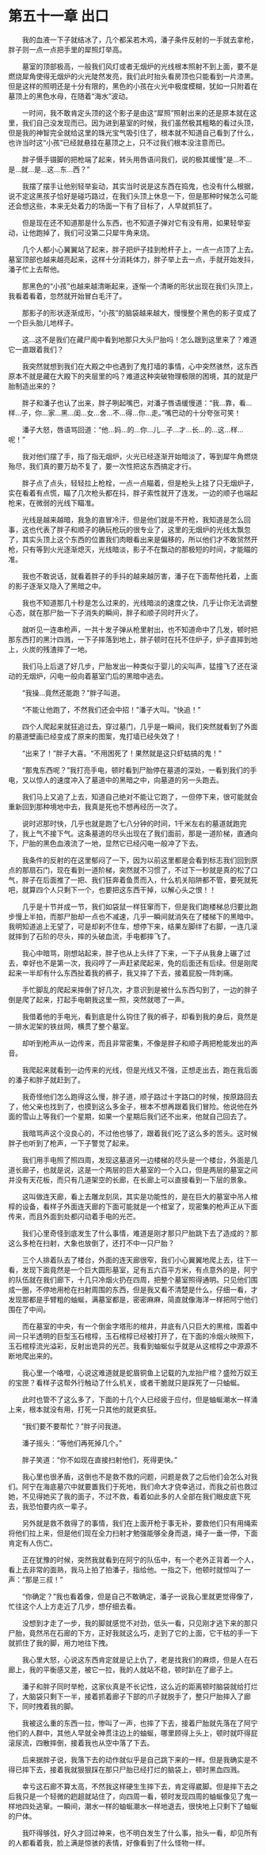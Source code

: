 # 第五十一章 出口


　　我的血液一下子就结冰了，几个都呆若木鸡，潘子条件反射的一手就去拿枪，胖子则一点一点把手里的犀照灯举高。 

　　墓室的顶部极高，一般我们风灯或者无烟炉的光线根本照射不到上面，要不是燃烧犀角使得无烟炉的火光陡然发亮，我们此时抬头看房顶也只能看到一片漆黑。但是这样的照明还是十分有限的，黑色的小孩在火光中极度模糊，犹如一只附着在墓顶上的黑色水母，在随着“海水”波动。 

　　一时间，我不敢肯定头顶的这个影子是由这“犀照”照射出来的还是原本就在这里，我们自己没发现而已。因为进到墓室的时候，我们虽然极其粗略的看过头顶，但是我的神智完全就给这里的珠光宝气吸引住了，根本就不知道自己看到了什么，也许当时这“小孩”已经就悬挂在墓顶之上，只不过我们根本没注意而已。 

　　胖子慑手镊脚的把枪端了起来，转头用唇语问我们，说的极其缓慢“是…不…是…就…是…这…东…西？” 

　　我摆了摆手让他别轻举妄动，其实当时说是这东西在捣鬼，也没有什么根据，说不定这黑孩子恰好是碰巧路过，在我们头顶上休息一下，但是那种时候怎么可能还会想这些，本来无处着力的场面一下有了目标了，人早就抓狂了。 

　　但是现在还不知道那是什么东西，也不知道子弹对它有没有用，如果轻举妄动，让他跑掉了，我们可没第二只犀牛角来烧。 

　　几个人都小心翼翼站了起来，胖子把炉子挂到枪杆子上，一点一点顶了上去。墓室顶部也越来越亮起来，这样十分消耗体力，胖子举上去一点，手就开始发抖，潘子忙上去帮他。 

　　那黑色的“小孩”也越来越清晰起来，逐惭一个清晰的形状出现在我们头顶上，我看着看着，忽然就开始冒白毛汗了。 

　　那影子的形状逐渐成形，“小孩”的脑袋越来越大，慢慢整个黑色的影子变成了一个巨头胎儿地样子。 

　　这…这不是我们在藏尸阁中看到地那只大头尸胎吗！怎么跟到这里来了？难道它一直跟着我们？ 

　　我突然就想到我们在大殿之中也遇到了鬼打墙的事情，心中突然骇然，这东西原本不就是藏在大殿下的夹层里的吗？难道这种突破物理极限的困境，其的就是尸胎制造出来的？ 

　　胖子和潘子也认了出来，胖子咧起嘴巴，对潘子唇语缓慢道：“我…靠，看…样…子，你…家…黑…闺…女…舍…不…得…你…走。”嘴巴动的十分夸张可笑！ 

　　潘子大怒，唇语骂回道：“他…妈…的…你…儿…子…才…长…的…这…样…呢！” 

　　我对他们摆了手，指了指无烟炉，火光已经逐渐开始暗淡了，等到犀牛角燃烧殆尽，我们真的要万劫不复了，要一次性把这东西搞定才行。 

　　胖子点了点头，轻轻拉上枪栓，一点一点瞄着，但是枪头上挂了只无烟炉子，实在看着有点慌，瞄了几次枪头都在抖，胖子索性就开了连发。一边的顺子也端起枪来，在微弱的光线下瞄准。 

　　光线是越来越暗，我急的直冒冷汗，但是他们就是不开枪，我知道是怎么回事，这也代表了胖子和顺子的确玩枪玩的很专业了，这里的无烟炉的光线太飘忽了，其实头顶上这个东西的位置我们肉眼看出来是偏移的，所以他们才不敢贸然开枪，只有等到火光逐渐熄灭，光线暗淡，影子不在飘动的那极短的时间，才能瞄的准。 

　　我也不敢说话，就看着胖子的手抖的越来越厉害，潘子在下面帮他托着，上面的影子逐渐又隐入了黑暗之中。 

　　我也不知道那几十秒是怎么过来的，光线暗淡的速度之快，几乎让你无法调整心态，就在那尸胎一下子消失的瞬间，胖子和顺子同时开火了。 

　　就听见一连串枪声，一共十发子弹从枪里射出，也不知道命中了几发，顿时把那东西打的黑汁四溅，一下子摔落到地上，胖子顿时在托不住炉子，炉子直摔到地上，火炭的残渣摔了一地。 

　　我们马上后退了好几步，尸胎发出一种类似于婴儿的尖叫声，猛撞飞了还在滚动的无烟炉，闪电一般向着墓室门后的黑暗中逃去。 

　　“我操…竟然还能跑？”胖子叫道。 

　　“不能让他跑了，不然我们还会中招！”潘子大叫。“快追！” 

　　四个人爬起来就狂追过去，穿过墓门，几乎是一瞬间，我们突然就看到了外面的墓道壁画已经变成了原来的图案，鬼打墙已经失效了！ 

　　“出来了！”胖子大喜。“不用困死了！果然就是这只虾蛄搞的鬼！” 

　　“那鬼东西呢？”我打亮手电，顿时看到尸胎停在墓道的深处，一看到我们的手电，又以惊人的速度冲入了墓道中的黑暗之中，向墓道的另一头跑去。 

　　我们马上又追了上去，知道自己绝对不能让它跑了，一但停下来，很可能就会重新回到那种境地中去，我真是死也不想再经历一次了。 

　　说时迟那时快，几乎也就是跑了七八分钟的时间，1千米左右的墓道就跑完了，我上气不接下气。这条墓道的尽头出现在了我们面前，那是一道阶梯，直通向下，尸胎的黑色血液流了一地，显然它已经闪电一般冲了下去。 

　　我条件的反射的在这里郁闷了一下，因为以前这里都是会看到标志我们回到原点的那扇石门，现在看到一道阶梯，突然就不习惯了，不过下一秒就是真的松了口气，胖子在后面推了一把、我们狂奔着鱼贯而入，什么机关陷阱都不管，要死就死吧，就算四个人只剩下一个，也要把这东西干掉，以解心头之恨！！ 

　　几乎是十节并成一节，我们如袋鼠一样狂窜而下，但是我们跑楼梯总归要比跑步慢上半拍，而那尸胎却一点也不减速，几乎一瞬间就消失在了楼梯下的黑暗中。我明知道追上无望了，可是却刹不住车，想停下来，结果左脚绊了右脚，一连几滚就摔到了石阶的尽头，摔的头破血流，手电都摔飞了。 

　　我心中暗骂，刚想站起来，胖子也从上头绊了下来，一下子从我身上碾了过去，幸好也不是第一次，我闷哼了一声赶紧爬起来，免的后面还有后续。但是刚爬起来一半却有什么东西扯着我的裤子，我又摔了下去，接着屁股一阵刺痛。 

　　手忙脚乱的爬起来摔倒了好几次，才意识到是被什么东西勾到了，一边的胖子倒是爬了起来，打起手电朝我这里一照，突然就嗯了一声。 

　　我借着他的手电光，看到底是什么钩住了我的裤子，却看到我的身后，竟然是一排水泥架的铁丝网，横贯了整个墓室。

　　却听到枪声从一边传来，而且非常密集，不像是胖子和顺子两把枪能发出的声音。 

　　我爬起来就看到一边传来的光线，但是光线又不强，正想走出去，跑在我后面的潘子和胖子就赶到了。 

　　我奇怪他们怎么跑得这么慢，胖子道，顺子路过十字路口的时候，按原路回去了，他父亲也找到了，也摸到这么多金子，根本不想再跟着我们冒险。他说他在外面的雪山上等我们一个星期，如果一个星期后我们还不出来，他就自己回去了。 

　　我暗骂声这个没良心的，不过他也够了，跟着我们吃了这么多的苦头。这时候胖子也听到了枪声，一下子警觉了起来。 

　　我们用手电照了照四周，发现这墓道另一边楼梯的尽头是一个楼台，外面是几道长廊子，也就是说，这是一个两层的巨大墓室的一个入口，但是两层的墓室之间并没有天花板，而只有几道架空的长廊，在长廊上可以直接看到一下层的景象。 

　　这叫做连天廊，看上去雕龙刻凤，其实是功能性的，是在巨大的墓室中吊人棺椁的设备，看样子外面连天廊的下面可能就是一个棺室了，现密集的枪声正从下面传来，而且外面到处都闪动着手电的光芒。 

　　我们心里奇怪到底发生了什么事情，难道是刚才那只尸胎跳下去了造成的？那这么多枪在扫射，大象也放倒了，还打不中一只尸胎？ 

　　三个人排着队去了楼台，外面的连天廊很窄，我们小心翼翼地爬上去，往下一看，发现下面竟然是一个巨大圆形墓室，足有五六百平方米，有点意外的是，阿宁的队伍就在我们廊下，十几只冷烟火扔在四周，把整个墓室照得通明。只见他们围成一圈，不停地用枪在扫射周围的东西，但是我又看不清楚是什么，仔细一看，才发现那都是手臂粗的蚰蜒，满墓室都是，密密麻麻，简直就像海洋一样把阿宁他们围在了中间。 

　　而在墓室的中央，有一个倒金字塔形的棺井，井底有八只巨大的黑棺，围着中间一只半透明的巨型玉石棺椁，玉石棺椁已经被打开了，在下面的冷烟火映照下，玉石棺椁流光溢彩，反射出诡异的光芒。我看到蚰蜒似乎就是从这棺椁之中源源不断地爬出来的。 

　　我心里一个咯噔，心说这难道就是蛇眉铜鱼上记载的九龙抬尸棺？盛殓万奴王的宝匣？看样子这帮外行触动了什么机关，或者干脆就只是踩死了一只蚰蜒。 

　　此时也管不了这么多了，下面的十几个人已经疲于应付，但是蚰蜒潮水一样涌上来，根本就没有用，打死一只其他的就更疯狂。 

　　“我们要不要帮忙？”胖子问我道。 

　　潘子摇头：“等他们再死掉几个。” 

　　胖子笑道：“你不如现在直接扫射他们，死得更快。” 

　　我心里也很矛盾，这倒也不是救不救的问题，问题是救了之后他们会怎么对我们。阿宁在海底墓穴中就要置我们于死地，我们命大才侥幸逃过，而我之前也救过她，不见得她买了我的面子，不过不救，看着如此多的人全部在我们眼皮底下死去，我恐怕要内疚一辈子。 

　　另外就是救不救得了的事情，我们在上面开枪于事无补，要救他们只有用绳索将他们拉上来，但是他们现在全力扫射才勉强能够全身而退，绳子一垂一停，下面肯定有人伤亡。 

　　正在犹豫的时候，突然我就看到在阿宁的队伍中，有一个老外正背着一个人，看上去非常的面熟，我马上拍了拍潘子，指给他。一指之下，他顿时就惊叫了一声：“那是三叔！” 

　　“你确定？”我也看着像，但是自己不敢确定，潘子一说我心里就更觉得像了，忙往这个人上方走近了几步，想仔细去看。 

　　没想到才走了一步，我的脚就感觉不对劲，低头一看，只见刚才逃下来的那只尸胎，竟然吊在石廊的下方，正好我就这么巧，走到了它的上面，它干枯的手一下就抓住了我的脚，用力地往下拽。 

　　我心里大怒，心说这东西肯定就是记上仇了，老是找我们的麻烦，但是人在石廊上，我的平衡感又差，被它一拉，我的人就站不稳，顿时趴在了廊子上。 

　　潘子和胖子同时举枪，这家伙真是不长记性，这么近的距离顿时脑袋就给打烂了，大脑袋只剩下一半，接着抓着廊子下部的爪子就脱手了，整只尸胎摔入了廊下，同时拽着我的脚。 

　　我被这么重的东西一拉，惨叫了一声，也摔了下去，接着尸胎就先落在了阿宁他们的人群中，其他人早就全神贯注边上的蚰蜒，哪里顾得上头上，顿时就吓得屁滚尿流，四散摔倒，接着我也从空中落了下去。 

　　后来据胖子说，我落下去的动作就似乎是自己跳下来的一样。但是我确实是不得已摔下去，接着我就狠狠踩在那只尸胎已经打烂的脑袋上，顿时黑血四溅。 

　　幸亏这石廊不算太高，不然我这样硬生生摔下去，肯定得崴脚。但是摔下去之后我只是一个轻微的趔趄就站住了，向四周一看，顿时发现四周的蚰蜒像见了鬼一样地四处逃窜。一瞬间，潮水一样的蚰蜒潮水一样地退去，很快地上只剩下了蚰蜒的尸体。 

　　我吓得够戗，好久才回过神来，也不明白发生了什么事，抬头一看，却见所有的人都看着我，脸上满是惊骇的表情，好像看到了什么怪物一样。  

